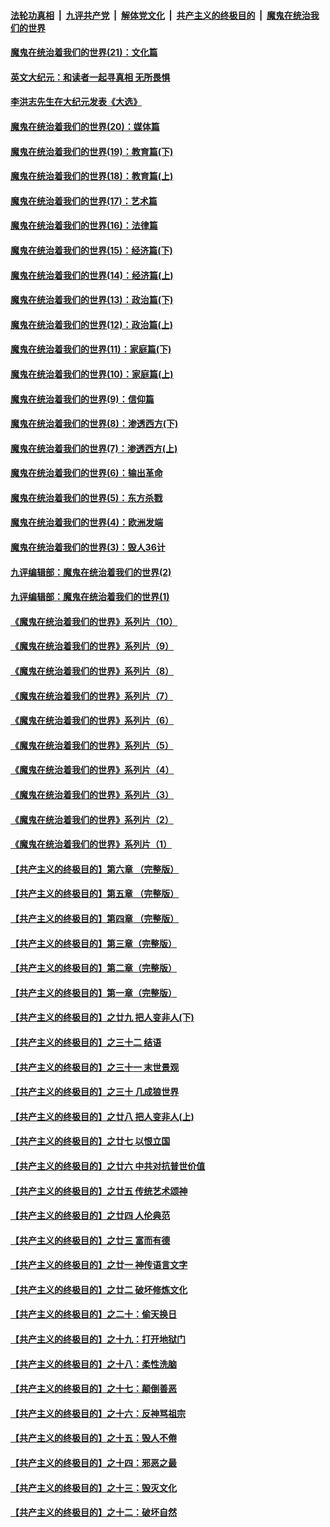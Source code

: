 ####  [法轮功真相](../../../../basic/blob/master/README.md?t=01182231) &nbsp;|&nbsp; [九评共产党](../../../../9ping.md/blob/master/README.md?t=01182231) &nbsp;|&nbsp; [解体党文化](../../../../jtdwh.md/blob/master/README.md?t=01182231)  &nbsp;|&nbsp; [共产主义的终极目的](../../../../gczydzjmd.md/blob/master/README.md?t=01182231) &nbsp;|&nbsp; [魔鬼在统治我们的世界](../../../../mgztzwmdsj.md/blob/master/README.md?t=01182231) 

#### [魔鬼在统治着我们的世界(21)：文化篇](../pages/nsc422/n10597706.md?t=01182231) 

#### [英文大纪元：和读者一起寻真相 无所畏惧](../pages/nsc422/n12542027.md?t=01182231) 

#### [李洪志先生在大纪元发表《大选》](../pages/nsc422/n12534746.md?t=01182231) 

#### [魔鬼在统治着我们的世界(20)：媒体篇](../pages/nsc422/n10586579.md?t=01182231) 

#### [魔鬼在统治着我们的世界(19)：教育篇(下)](../pages/nsc422/n10564808.md?t=01182231) 

#### [魔鬼在统治着我们的世界(18)：教育篇(上)](../pages/nsc422/n10526970.md?t=01182231) 

#### [魔鬼在统治着我们的世界(17)：艺术篇](../pages/nsc422/n10499093.md?t=01182231) 

#### [魔鬼在统治着我们的世界(16)：法律篇](../pages/nsc422/n10485969.md?t=01182231) 

#### [魔鬼在统治着我们的世界(15)：经济篇(下)](../pages/nsc422/n10469975.md?t=01182231) 

#### [魔鬼在统治着我们的世界(14)：经济篇(上)](../pages/nsc422/n10457370.md?t=01182231) 

#### [魔鬼在统治着我们的世界(13)：政治篇(下)](../pages/nsc422/n10448270.md?t=01182231) 

#### [魔鬼在统治着我们的世界(12)：政治篇(上)](../pages/nsc422/n10444576.md?t=01182231) 

#### [魔鬼在统治着我们的世界(11)：家庭篇(下)](../pages/nsc422/n10440961.md?t=01182231) 

#### [魔鬼在统治着我们的世界(10)：家庭篇(上)](../pages/nsc422/n10435448.md?t=01182231) 

#### [魔鬼在统治着我们的世界(9)：信仰篇](../pages/nsc422/n10432159.md?t=01182231) 

#### [魔鬼在统治着我们的世界(8)：渗透西方(下)](../pages/nsc422/n10429603.md?t=01182231) 

#### [魔鬼在统治着我们的世界(7)：渗透西方(上)](../pages/nsc422/n10426013.md?t=01182231) 

#### [魔鬼在统治着我们的世界(6)：输出革命](../pages/nsc422/n10421536.md?t=01182231) 

#### [魔鬼在统治着我们的世界(5)：东方杀戮](../pages/nsc422/n10417707.md?t=01182231) 

#### [魔鬼在统治着我们的世界(4)：欧洲发端](../pages/nsc422/n10414890.md?t=01182231) 

#### [魔鬼在统治着我们的世界(3)：毁人36计](../pages/nsc422/n10411583.md?t=01182231) 

#### [九评编辑部：魔鬼在统治着我们的世界(2)](../pages/nsc422/n10410036.md?t=01182231) 

#### [九评编辑部：魔鬼在统治着我们的世界(1)](../pages/nsc422/n10406825.md?t=01182231) 

#### [《魔鬼在统治着我们的世界》系列片（10）](../pages/nsc422/n12292670.md?t=01182231) 

#### [《魔鬼在统治着我们的世界》系列片（9）](../pages/nsc422/n12290859.md?t=01182231) 

#### [《魔鬼在统治着我们的世界》系列片（8）](../pages/nsc422/n12287445.md?t=01182231) 

#### [《魔鬼在统治着我们的世界》系列片（7）](../pages/nsc422/n12283425.md?t=01182231) 

#### [《魔鬼在统治着我们的世界》系列片（6）](../pages/nsc422/n12282314.md?t=01182231) 

#### [《魔鬼在统治着我们的世界》系列片（5）](../pages/nsc422/n12281419.md?t=01182231) 

#### [《魔鬼在统治着我们的世界》系列片（4）](../pages/nsc422/n12274024.md?t=01182231) 

#### [《魔鬼在统治着我们的世界》系列片（3）](../pages/nsc422/n12271322.md?t=01182231) 

#### [《魔鬼在统治着我们的世界》系列片（2）](../pages/nsc422/n12269049.md?t=01182231) 

#### [《魔鬼在统治着我们的世界》系列片（1）](../pages/nsc422/n12267575.md?t=01182231) 

#### [【共产主义的终极目的】第六章 （完整版）](../pages/nsc422/n11428913.md?t=01182231) 

#### [【共产主义的终极目的】第五章 （完整版）](../pages/nsc422/n11428912.md?t=01182231) 

#### [【共产主义的终极目的】第四章 （完整版）](../pages/nsc422/n11428907.md?t=01182231) 

#### [【共产主义的终极目的】第三章（完整版）](../pages/nsc422/n11428848.md?t=01182231) 

#### [【共产主义的终极目的】第二章（完整版）](../pages/nsc422/n11428831.md?t=01182231) 

#### [【共产主义的终极目的】第一章（完整版）](../pages/nsc422/n11417651.md?t=01182231) 

#### [【共产主义的终极目的】之廿九 把人变非人(下)](../pages/nsc422/n11344140.md?t=01182231) 

#### [【共产主义的终极目的】之三十二 结语](../pages/nsc422/n11360535.md?t=01182231) 

#### [【共产主义的终极目的】之三十一 末世景观](../pages/nsc422/n11351129.md?t=01182231) 

#### [【共产主义的终极目的】之三十 几成狼世界](../pages/nsc422/n11348280.md?t=01182231) 

#### [【共产主义的终极目的】之廿八 把人变非人(上)](../pages/nsc422/n11340492.md?t=01182231) 

#### [【共产主义的终极目的】之廿七 以恨立国](../pages/nsc422/n11336944.md?t=01182231) 

#### [【共产主义的终极目的】之廿六 中共对抗普世价值](../pages/nsc422/n11324785.md?t=01182231) 

#### [【共产主义的终极目的】之廿五 传统艺术颂神](../pages/nsc422/n11296396.md?t=01182231) 

#### [【共产主义的终极目的】之廿四 人伦典范](../pages/nsc422/n11296397.md?t=01182231) 

#### [【共产主义的终极目的】之廿三 富而有德](../pages/nsc422/n11283598.md?t=01182231) 

#### [【共产主义的终极目的】之廿一 神传语言文字](../pages/nsc422/n11263265.md?t=01182231) 

#### [【共产主义的终极目的】之廿二 破坏修炼文化](../pages/nsc422/n11245728.md?t=01182231) 

#### [【共产主义的终极目的】之二十：偷天换日](../pages/nsc422/n11238846.md?t=01182231) 

#### [【共产主义的终极目的】之十九：打开地狱门](../pages/nsc422/n11206376.md?t=01182231) 

#### [【共产主义的终极目的】之十八：柔性洗脑](../pages/nsc422/n11199994.md?t=01182231) 

#### [【共产主义的终极目的】之十七：颠倒善恶](../pages/nsc422/n11179782.md?t=01182231) 

#### [【共产主义的终极目的】之十六：反神骂祖宗](../pages/nsc422/n11166798.md?t=01182231) 

#### [【共产主义的终极目的】之十五：毁人不倦](../pages/nsc422/n11166792.md?t=01182231) 

#### [【共产主义的终极目的】之十四：邪恶之最](../pages/nsc422/n11150249.md?t=01182231) 

#### [【共产主义的终极目的】之十三：毁灭文化](../pages/nsc422/n11135227.md?t=01182231) 

#### [【共产主义的终极目的】之十二：破坏自然](../pages/nsc422/n11135214.md?t=01182231) 

